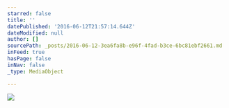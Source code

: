 ```yaml
---
starred: false
title: ''
datePublished: '2016-06-12T21:57:14.644Z'
dateModified: null
author: []
sourcePath: _posts/2016-06-12-3ea6fa8b-e96f-4fad-b3ce-6bc81ebf2661.md
inFeed: true
hasPage: false
inNav: false
_type: MediaObject

---
```

![](https://the-grid-user-content.s3-us-west-2.amazonaws.com/f7213409-52be-4672-b52a-767e4fb69a86.jpg)